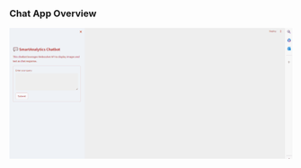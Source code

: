 ### Chat App Overview

![](https://github.com/ashish-kamboj/mlops/blob/main/web-app-frameworks/streamlit-chat-app/app-2/images/streamlit_chat_app.gif)
